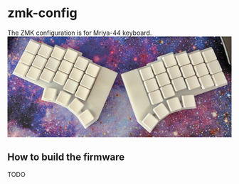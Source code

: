 # zmk-config

The ZMK configuration is for Mriya-44 keyboard.
![Mriya-44](./img/mriya44.png)

## How to build the firmware

TODO
